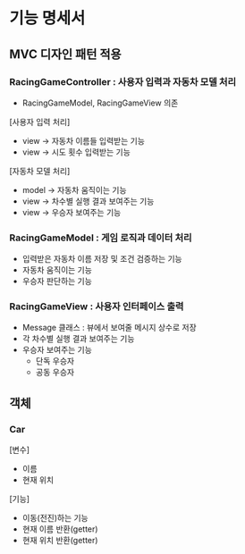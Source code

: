 # 기능 명세서

## MVC 디자인 패턴 적용
### RacingGameController : 사용자 입력과 자동차 모델 처리
- RacingGameModel, RacingGameView 의존

[사용자 입력 처리]
- view -> 자동차 이름들 입력받는 기능
- view -> 시도 횟수 입력받는 기능

[자동차 모델 처리]
- model -> 자동차 움직이는 기능
- view -> 차수별 실행 결과 보여주는 기능
- view -> 우승자 보여주는 기능

### RacingGameModel : 게임 로직과 데이터 처리
- 입력받은 자동차 이름 저장 및 조건 검증하는 기능
- 자동차 움직이는 기능
- 우승자 판단하는 기능

### RacingGameView : 사용자 인터페이스 출력
- Message 클래스 : 뷰에서 보여줄 메시지 상수로 저장
- 각 차수별 실행 결과 보여주는 기능
- 우승자 보여주는 기능
  - 단독 우승자
  - 공동 우승자

## 객체
### Car
[변수]
- 이름
- 현재 위치

[기능]
- 이동(전진)하는 기능
- 현재 이름 반환(getter)
- 현재 위치 반환(getter)